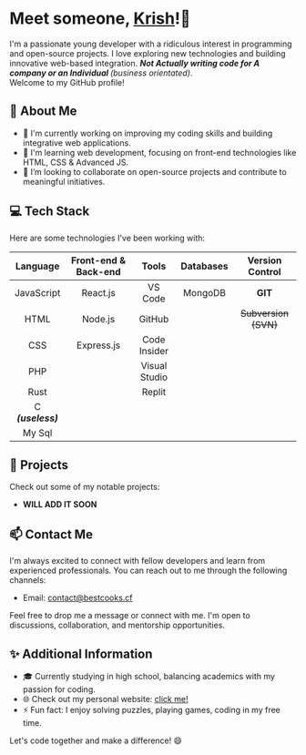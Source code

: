 # Meet someone, [Krish](https://me.chhris.repl.co)!👋

I'm a passionate young developer with a ridiculous interest in programming and open-source projects. I love exploring new technologies and building innovative web-based integration. <strong> *Not Actually writing code for A company or an Individual  </strong> (business orientated)*. <br/> 
Welcome to my GitHub profile! 

## 🌟 About Me

- 🔭 I'm currently working on improving my coding skills and building integrative web applications.
- 🌱 I'm learning web development, focusing on front-end technologies like HTML, CSS & Advanced JS.
- 👯 I’m looking to collaborate on open-source projects and contribute to meaningful initiatives.
     

## 💻 Tech Stack

Here are some technologies I've been working with:

| Language     | Front-end & Back-end |      Tools      |   Databases   |  Version Control  | 
|:------------:|:--------------------:|:---------------:|:-------------:|:-----------------:|
| JavaScript   | React.js             |   VS Code       |    MongoDB    |  **GIT**              |
| HTML         |  Node.js             |   GitHub        |               |  ~~Subversion (SVN)~~                 |
| CSS          |  Express.js          |   Code Insider  |               |                  | 
| PHP          |                      |   Visual Studio |               |                   |      
| Rust  |                      |   Replit        |               |                   |  
|        C ___(useless)___      | | | | |
|        My Sql     | | | | |
## 🚀 Projects

Check out some of my notable projects:

- **WILL ADD IT SOON**

## 📫 Contact Me

I'm always excited to connect with fellow developers and learn from experienced professionals. You can reach out to me through the following channels:

- Email: [contact@bestcooks.cf](mailto:contact@bestcooks.cf)

Feel free to drop me a message or connect with me. I'm open to discussions, collaboration, and mentorship opportunities.

## ✨ Additional Information

- 🎓 Currently studying in high school, balancing academics with my passion for coding.
- 🌐 Check out my personal website: [click me!](https://me.chhris.repl.co)
- ⚡ Fun fact: I enjoy solving puzzles, playing games, coding in my free time.

Let's code together and make a difference! 😄
